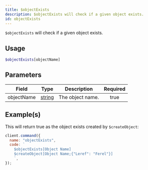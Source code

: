```yaml
---
title: $objectExists
description: $objectExists will check if a given object exists.
id: objectExists
---
```


`$objectExists` will check if a given object exists.

## Usage

```php
$objectExists[objectName]
```

## Parameters

| Field      | Type                                                                                              | Description      | Required |
| ---------- | ------------------------------------------------------------------------------------------------- | ---------------- | :------: |
| objectName | [string](https://developer.mozilla.org/en-US/docs/Web/JavaScript/Reference/Global_Objects/String) | The object name. |   true   |

## Example(s)

This will return true as the object exists created by `$createObject`:

```javascript
client.command({
  name: "objectExists",
  code: `
    $objectExists[Object Name]
    $createObject[Object Name;{"Leref": "Ferel"}]
    `,
});
```
